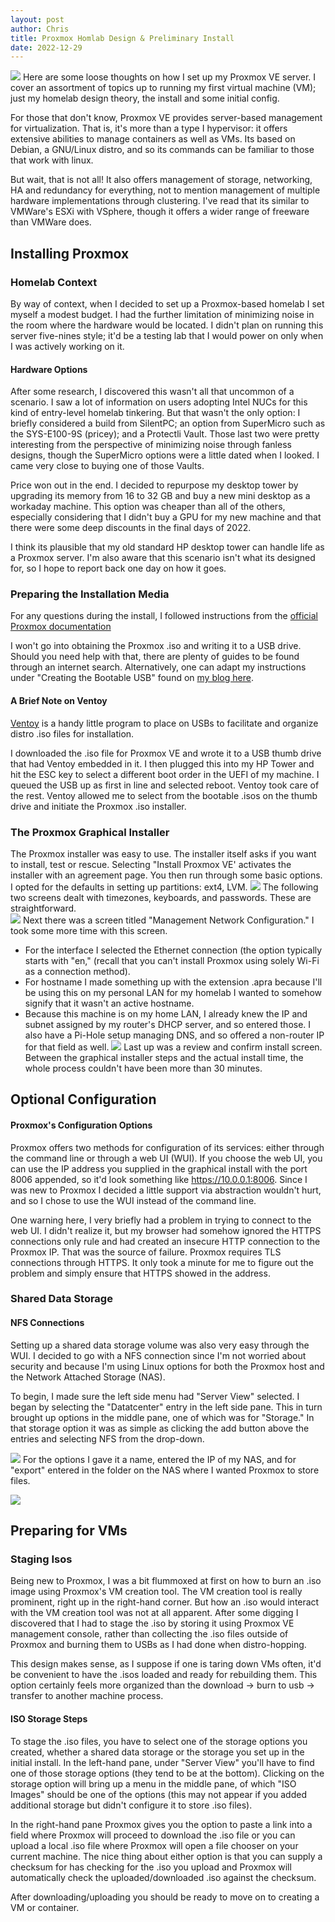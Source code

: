 ```yaml
---
layout: post
author: Chris
title: Proxmox Homlab Design & Preliminary Install
date: 2022-12-29
---
```

![](/assets/img/install.png)
Here are some loose thoughts on how I set up my Proxmox VE server.  I cover an assortment of topics up to running my first virtual machine (VM); just my homelab design theory, the install and some initial config.

For those that don't know, Proxmox VE provides server-based management for virtualization.  That is, it's more than a type I hypervisor: it offers extensive abilities to manage containers as well as VMs.  Its based on Debian, a GNU/Linux distro, and so its commands can be familiar to those that work with linux. 

But wait, that is not all!  It also offers management of storage, networking, HA and redundancy for everything, not to mention management of multiple hardware implementations through clustering.  I've read that its similar to VMWare's ESXi with VSphere, though it offers a wider range of freeware than VMWare does.

## Installing Proxmox
### Homelab Context 
By way of context, when I decided to set up a Proxmox-based homelab I set myself a modest budget.  I had the further limitation of minimizing noise in the room where the hardware would be located.  I didn't plan on running this server five-nines style; it'd be a testing lab that I would power on only when I was actively working on it.  

#### Hardware Options
After some research, I discovered this wasn't all that uncommon of a scenario.  I saw a lot of information on users adopting Intel NUCs for this kind of entry-level homelab tinkering.  But that wasn't the only option: I briefly considered a build from SilentPC; an option from SuperMicro such as the SYS-E100-9S (pricey); and a Protectli Vault.  Those last two were pretty interesting from the perspective of minimizing noise through fanless designs, though the SuperMicro options were a little dated when I looked. I came very close to buying one of those Vaults. 

Price won out in the end.  I decided to repurpose my desktop tower by upgrading its memory from 16 to 32 GB and buy a new mini desktop as a workaday machine.  This option was cheaper than all of the others, especially considering that I didn't buy a GPU for my new machine and that there were some deep discounts in the final days of 2022.  

I think its plausible that my old standard HP desktop tower can handle life as a Proxmox server.  I'm also aware that this scenario isn't what its designed for, so I hope to report back one day on how it goes.

### Preparing the Installation Media
For any questions during the install, I followed instructions from the [official Proxmox documentation](https://pve.proxmox.com/pve-docs/chapter-pve-installation.html)

I won't go into obtaining the Proxmox .iso and writing it to a USB drive.  Should you need help with that, there are plenty of guides to be found through an internet search.  Alternatively, one can adapt my instructions under "Creating the Bootable USB" found on [my blog here](https://christopherbauer.org/2022/12/20/tumbleweed.html).

#### A Brief Note on Ventoy
[Ventoy](https://www.ventoy.net/en/index.html) is a handy little program to place on USBs to facilitate and organize distro .iso files for installation.

I downloaded the .iso file for Proxmox VE and wrote it to a USB thumb drive that had Ventoy embedded in it.  I then plugged this into my HP Tower and hit the ESC key to select a different boot order in the UEFI of my machine.  I queued the USB up as first in line and selected reboot.  Ventoy took care of the rest.  Ventoy allowed me to select from the bootable .isos on the thumb drive and initiate the Proxmox .iso installer.  

### The Proxmox Graphical Installer
The Proxmox installer was easy to use.  The installer itself asks if you want to install, test or rescue.  Selecting "Install Proxmox VE' activates the installer with an agreement page.  You then run through some basic options.  I opted for the defaults in setting up partitions: ext4, LVM. 
![](/assets/img/partitioning.png)
The following two screens dealt with timezones, keyboards, and passwords.  These are straightforward.  
![](/assets/img/password.png)
Next there was a screen titled "Management Network Configuration."  I took some more time with this screen. 
- For the interface I selected the Ethernet connection (the option typically starts with "en," (recall that you can't install Proxmox using solely Wi-Fi as a connection method).  
- For hostname I made something up with the extension .apra because I'll be using this on my personal LAN for my homelab I wanted to somehow signify that it wasn't an active hostname.  
- Because this machine is on my home LAN, I already knew the IP and subnet assigned by my router's DHCP server, and so entered those.  I also have a Pi-Hole setup managing DNS, and so offered a non-router IP for that field as well.
![](/assets/img/network.png)
Last up was a review and confirm install screen.  Between the graphical installer steps and the actual install time, the whole process couldn't have been more than 30 minutes.

## Optional Configuration
#### Proxmox's Configuration Options 
Proxmox offers two methods for configuration of its services: either through the command line or through a web UI (WUI).  If you choose the web UI, you can use the IP address you supplied in the graphical install with the port 8006 appended, so it'd look something like https://10.0.0.1:8006.  Since I was new to Proxmox I decided a little support via abstraction wouldn't hurt, and so I chose to use the WUI instead of the command line.

One warning here, I very briefly had a problem in trying to connect to the web UI.  I didn't realize it, but my browser had somehow ignored the HTTPS connections only rule and had created an insecure HTTP connection to the Proxmox IP.  That was the source of failure.  Proxmox requires TLS connections through HTTPS.  It only took a minute for me to figure out the problem and simply ensure that HTTPS showed in the address. 

### Shared Data Storage
#### NFS Connections
Setting up a shared data storage volume was also very easy through the WUI.  I decided to go with a NFS connection since I'm not worried about security and because I'm using Linux options for both the Proxmox host and the Network Attached Storage (NAS).  

To begin, I made sure the left side menu had "Server View" selected.  I began by selecting the "Datatcenter" entry in the left side pane.  This in turn brought up options in the middle pane, one of which was for "Storage."  In that storage option it was as simple as  clicking the add button above the entries and selecting NFS from the drop-down.  

![](/assets/img/serverview.png)
For the options I gave it a name, entered the IP of my NAS, and for "export" entered in the folder on the NAS where I wanted Proxmox to store files.  

![](/assets/img/nfs.png)

## Preparing for VMs
### Staging Isos
Being new to Proxmox, I was a bit flummoxed at first on how to burn an .iso image using Proxmox's VM creation tool.  The VM creation tool is really prominent, right up in the right-hand corner.  But how an .iso would interact with the VM creation tool was not at all apparent.  After some digging I discovered that I had to stage the .iso by storing it using Proxmox VE management console, rather than collecting the .iso files outside of Proxmox and burning them to USBs as I had done when distro-hopping.

This design makes sense, as I suppose if one is taring down VMs often, it'd be convenient to have the .isos loaded and ready for rebuilding them.  This option certainly feels more organized than the download -> burn to usb -> transfer to another machine process.

#### ISO Storage Steps
To stage the .iso files, you have to select one of the storage options you created, whether a shared data storage or the storage you set up in the initial install. 
In the left-hand pane, under "Server View" you'll have to find one of those storage options (they tend to be at the bottom).  Clicking on the storage option will bring up a menu in the middle pane, of which "ISO Images" should be one of the options (this may not appear if you added additional storage but didn't configure it to store .iso files).

In the right-hand pane Proxmox gives you the option to paste a link into a field where Proxmox will proceed to download the .iso file or you can upload a local .iso file where Proxmox will open a file chooser on your current machine.  The nice thing about either option is that you can supply a checksum for has checking for the .iso you upload and Proxmox will automatically check the uploaded/downloaded .iso against the checksum.

After downloading/uploading you should be ready to move on to creating a VM or container.